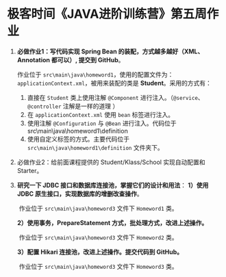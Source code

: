 # 极客时间《JAVA进阶训练营》第五周作业

1. **必做作业1：写代码实现 Spring Bean 的装配，方式越多越好（XML、Annotation 都可以）, 提交到 GitHub**。

   作业位于 `src\main\java\homeword1`，使用的配置文件为：`applicationContext.xml`，被用来装配的类是 **Student**。采用的方式有：

   1. 直接在 `Student` 类上使用注解 `@Component` 进行注入。（`@service`、`@controller` 注解是一样的道理 ）
   2. 在 `applicationContext.xml` 使用 `bean` 标签进行注入。
   3. 使用注解 `@Configuration` 与 `@Bean`  进行注入。代码位于 src\main\java\homeword1\definition
   4. 使用自定义标签的方式。主要代码位于 `src\main\java\homeword1\definition` 文件夹下。

2. 必做作业2：给前面课程提供的 Student/Klass/School 实现自动配置和 Starter。

3. **研究一下 JDBC 接口和数据库连接池，掌握它们的设计和用法**：
   **1）使用 JDBC 原生接口，实现数据库的增删改查操作**。

   ​	作业位于 `src\main\java\homeword3` 文件下 `Homeword1` 类。

   **2）使用事务，PrepareStatement 方式，批处理方式，改进上述操作。**

   ​	作业位于 `src\main\java\homeword3` 文件下 `Homeword2` 类。

   **3）配置 Hikari 连接池，改进上述操作。提交代码到 GitHub。**

   ​	作业位于 `src\main\java\homeword3` 文件下 `Homeword3` 类。
